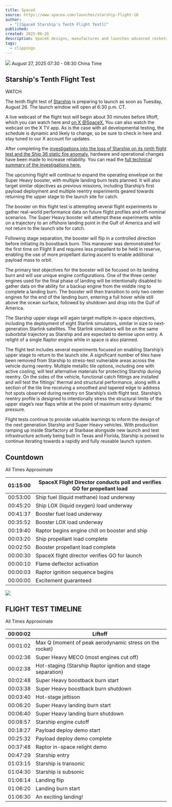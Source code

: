 ```yaml
---
title: SpaceX
source: https://www.spacex.com/launches/starship-flight-10
author:
  - "[[SpaceX Starship's Tenth Flight Test]]"
published:
created: 2025-08-26
description: SpaceX designs, manufactures and launches advanced rockets and spacecraft. The company was founded in 2002 to revolutionize space technology, with the ultimate goal of enabling people to live on other planets.
tags:
  - clippings
---
```

![](https://sxcontent9668.azureedge.us/cms-assets/assets/Flight_10_Website_Desktop_2_ec7699960e.jpg) August 27, 2025 07:30 - 08:30 China Time

## Starship's Tenth Flight Test

WATCH

The tenth flight test of [Starship](https://www.spacex.com/vehicles/starship/) is preparing to launch as soon as Tuesday, August 26. The launch window will open at 6:30 p.m. CT.

A live webcast of the flight test will begin about 30 minutes before liftoff, which you can watch here and [on X @SpaceX.](https://twitter.com/SpaceX) You can also watch the webcast on the X TV app. As is the case with all developmental testing, the schedule is dynamic and likely to change, so be sure to check in here and stay tuned to our X account for updates.

After completing the [investigations into the loss of Starship on its ninth flight test and the Ship 36 static fire anomaly,](https://www.spacex.com/updates/#flight-9-report) hardware and operational changes have been made to increase reliability. You can read the [full technical summary of the investigations here.](https://www.spacex.com/updates/#flight-9-report)

The upcoming flight will continue to expand the operating envelope on the Super Heavy booster, with multiple landing burn tests planned. It will also target similar objectives as previous missions, including Starship’s first payload deployment and multiple reentry experiments geared towards returning the upper stage to the launch site for catch.

The booster on this flight test is attempting several flight experiments to gather real-world performance data on future flight profiles and off-nominal scenarios. The Super Heavy booster will attempt these experiments while on a trajectory to an offshore landing point in the Gulf of America and will not return to the launch site for catch.

Following stage separation, the booster will flip in a controlled direction before initiating its boostback burn. This maneuver was demonstrated for the first time on Flight 9 and requires less propellant to be held in reserve, enabling the use of more propellant during ascent to enable additional payload mass to orbit.

The primary test objectives for the booster will be focused on its landing burn and will use unique engine configurations. One of the three center engines used for the final phase of landing will be intentionally disabled to gather data on the ability for a backup engine from the middle ring to complete a landing burn. The booster will then transition to only two center engines for the end of the landing burn, entering a full hover while still above the ocean surface, followed by shutdown and drop into the Gulf of America.

The Starship upper stage will again target multiple in-space objectives, including the deployment of eight Starlink simulators, similar in size to next-generation Starlink satellites. The Starlink simulators will be on the same suborbital trajectory as Starship and are expected to demise upon entry. A relight of a single Raptor engine while in space is also planned.

The flight test includes several experiments focused on enabling Starship’s upper stage to return to the launch site. A significant number of tiles have been removed from Starship to stress-test vulnerable areas across the vehicle during reentry. Multiple metallic tile options, including one with active cooling, will test alternative materials for protecting Starship during reentry. On the sides of the vehicle, functional catch fittings are installed and will test the fittings’ thermal and structural performance, along with a section of the tile line receiving a smoothed and tapered edge to address hot spots observed during reentry on Starship’s sixth flight test. Starship’s reentry profile is designed to intentionally stress the structural limits of the upper stage’s rear flaps while at the point of maximum entry dynamic pressure.

Flight tests continue to provide valuable learnings to inform the design of the next generation Starship and Super Heavy vehicles. With production ramping up inside Starfactory at Starbase alongside new launch and test infrastructure actively being built in Texas and Florida, Starship is poised to continue iterating towards a rapidly and fully reusable launch system.

## Countdown

All Times Approximate

| 01:15:00 | SpaceX Flight Director conducts poll and verifies GO for propellant load |
| --- | --- |
| 00:53:00 | Ship fuel (liquid methane) load underway |
| 00:45:20 | Ship LOX (liquid oxygen) load underway |
| 00:41:37 | Booster fuel load underway |
| 00:35:52 | Booster LOX load underway |
| 00:19:40 | Raptor begins engine chill on booster and ship |
| 00:03:20 | Ship propellant load complete |
| 00:02:50 | Booster propellant load complete |
| 00:00:30 | SpaceX flight director verifies GO for launch |
| 00:00:10 | Flame deflector activation |
| 00:00:03 | Raptor ignition sequence begins |
| 00:00:00 | Excitement guaranteed |

![](https://sxcontent9668.azureedge.us/cms-assets/assets/SPACEX_STARSHIP_INFOGRAPHIC_032425_DESKTOP_769fc7b3bc.jpg)

## FLIGHT TEST TIMELINE

All Times Approximate

| 00:00:02 | Liftoff |
| --- | --- |
| 00:01:02 | Max Q (moment of peak aerodynamic stress on the rocket) |
| 00:02:36 | Super Heavy MECO (most engines cut off) |
| 00:02:38 | Hot-staging (Starship Raptor ignition and stage separation) |
| 00:02:48 | Super Heavy boostback burn start |
| 00:03:38 | Super Heavy boostback burn shutdown |
| 00:03:40 | Hot-stage jettison |
| 00:06:20 | Super Heavy landing burn start |
| 00:06:40 | Super Heavy landing burn shutdown |
| 00:08:57 | Starship engine cutoff |
| 00:18:27 | Payload deploy demo start |
| 00:25:32 | Payload deploy demo complete |
| 00:37:48 | Raptor in-space relight demo |
| 00:47:29 | Starship entry |
| 01:03:15 | Starship is transonic |
| 01:04:30 | Starship is subsonic |
| 01:06:14 | Landing flip |
| 01:06:20 | Landing burn start |
| 01:06:30 | An exciting landing! |